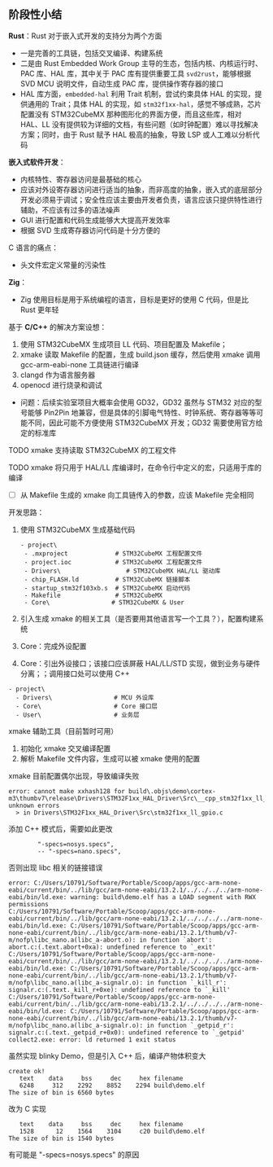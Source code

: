 ## 阶段性小结

**Rust**：Rust 对于嵌入式开发的支持分为两个方面

+   一是完善的工具链，包括交叉编译、构建系统
+   二是由 Rust Embedded Work Group 主导的生态，包括内核、内核运行时、PAC 库、HAL 库，其中关于 PAC 库有提供重要工具 `svd2rust`，能够根据 SVD MCU 说明文件，自动生成 PAC 库，提供操作寄存器的接口
+   HAL 库方面，`embedded-hal` 利用 Trait 机制，尝试约束具体 HAL 的实现，提供通用的 Trait；具体 HAL 的实现，如 `stm32f1xx-hal`，感觉不够成熟，芯片配置没有 STM32CubeMX 那种图形化的界面方便，而且这些库，相对 HAL、LL 没有提供较为详细的文档，有些问题（如时钟配置）难以寻找解决方案；同时，由于 Rust 赋予 HAL 极高的抽象，导致 LSP 或人工难以分析代码

**嵌入式软件开发**：

+   内核特性、寄存器访问是最基础的核心
+   应该对外设寄存器访问进行适当的抽象，而非高度的抽象，嵌入式的底层部分开发必须易于调试；安全性应该主要由开发者负责，语言应该只提供特性进行辅助，不应该有过多的语法噪声
+   GUI 进行配置和代码生成能够大大提高开发效率
+   根据 SVD 生成寄存器访问代码是十分方便的

C 语言的痛点：

+   头文件宏定义常量的污染性

**Zig**：

+   Zig 使用目标是用于系统编程的语言，目标是更好的使用 C 代码，但是比 Rust 更年轻

基于 **C/C++** 的解决方案设想：

1.   使用 STM32CubeMX 生成项目 LL 代码、项目配置及 Makefile；
2.   xmake 读取 Makefile 的配置，生成 build.json 缓存，然后使用 xmake 调用 gcc-arm-eabi-none 工具链进行编译
3.   clangd 作为语言服务器
4.   openocd 进行烧录和调试

+   问题：后续实验室项目大概率会使用 GD32，GD32 虽然与 STM32 对应的型号能够 Pin2Pin 地兼容，但是具体的引脚电气特性、时钟系统、寄存器等等可能不同，因此可能不方便使用 STM32CubeMX 开发；GD32 需要使用官方给定的标准库

TODO xmake 支持读取 STM32CubeMX 的工程文件

TODO xmake 将只用于 HAL/LL 库编译时，在命令行中定义的宏，只适用于库的编译

-   [ ] 从 Makefile 生成的 xmake 向工具链传入的参数，应该 Makefile 完全相同

开发思路：

1.   使用 STM32CubeMX 生成基础代码

     ```shell
     - project\
      - .mxproject             # STM32CubeMX 工程配置文件
      - project.ioc            # STM32CubeMX 工程配置文件
      - Drivers\			      # STM32CubeMX HAL/LL 驱动库
      - chip_FLASH.ld          # STM32CubeMX 链接脚本
      - startup_stm32f103xb.s  # STM32CubeMX 启动代码
      - Makefile               # STM32CubeMX
      - Core\				  # STM32CubeMX & User
     ```

2.   引入生成 xmake 的相关工具（是否要用其他语言写一个工具？），配置构建系统

3.   Core：完成外设配置

4.   Core：引出外设接口；该接口应该屏蔽 HAL/LL/STD 实现，做到业务与硬件分离；；调用接口处可以使用 C++

```shell
- project\
  - Drivers\                 # MCU 外设库
  - Core\                    # Core 接口层
  - User\                    # 业务层
```

xmake 辅助工具（目前暂时可用）

1.   初始化 xmake 交叉编译配置
2.   解析 Makefile 文件内容，生成可以被 xmake 使用的配置



xmake 目前配置偶尔出现，导致编译失败

```shell
error: cannot make xxhash128 for build\.objs\demo\cortex-m3\thumbv7\release\Drivers\STM32F1xx_HAL_Driver\Src\__cpp_stm32f1xx_ll_gpio.c.c, unknown errors
  > in Drivers\STM32F1xx_HAL_Driver\Src\stm32f1xx_ll_gpio.c
```

添加 C++ 模式后，需要如此更改

```
        "-specs=nosys.specs",
        -- "-specs=nano.specs",
```

否则出现 libc 相关的链接错误

```
error: C:/Users/10791/Software/Portable/Scoop/apps/gcc-arm-none-eabi/current/bin/../lib/gcc/arm-none-eabi/13.2.1/../../../../arm-none-eabi/bin/ld.exe: warning: build\demo.elf has a LOAD segment with RWX permissions
C:/Users/10791/Software/Portable/Scoop/apps/gcc-arm-none-eabi/current/bin/../lib/gcc/arm-none-eabi/13.2.1/../../../../arm-none-eabi/bin/ld.exe: C:/Users/10791/Software/Portable/Scoop/apps/gcc-arm-none-eabi/current/bin/../lib/gcc/arm-none-eabi/13.2.1/thumb/v7-m/nofp\libc_nano.a(libc_a-abort.o): in function `abort':
abort.c:(.text.abort+0xa): undefined reference to `_exit'
C:/Users/10791/Software/Portable/Scoop/apps/gcc-arm-none-eabi/current/bin/../lib/gcc/arm-none-eabi/13.2.1/../../../../arm-none-eabi/bin/ld.exe: C:/Users/10791/Software/Portable/Scoop/apps/gcc-arm-none-eabi/current/bin/../lib/gcc/arm-none-eabi/13.2.1/thumb/v7-m/nofp\libc_nano.a(libc_a-signalr.o): in function `_kill_r':
signalr.c:(.text._kill_r+0xe): undefined reference to `_kill'
C:/Users/10791/Software/Portable/Scoop/apps/gcc-arm-none-eabi/current/bin/../lib/gcc/arm-none-eabi/13.2.1/../../../../arm-none-eabi/bin/ld.exe: C:/Users/10791/Software/Portable/Scoop/apps/gcc-arm-none-eabi/current/bin/../lib/gcc/arm-none-eabi/13.2.1/thumb/v7-m/nofp\libc_nano.a(libc_a-signalr.o): in function `_getpid_r':
signalr.c:(.text._getpid_r+0x0): undefined reference to `_getpid'
collect2.exe: error: ld returned 1 exit status
```

虽然实现 blinky Demo，但是引入 C++ 后，编译产物体积变大

```
create ok!
   text    data     bss     dec     hex filename
   6248     312    2292    8852    2294 build\demo.elf
The size of bin is 6560 bytes
```

改为 C 实现

```
   text    data     bss     dec     hex filename
   1528      12    1564    3104     c20 build\demo.elf
The size of bin is 1540 bytes
```

有可能是  "-specs=nosys.specs" 的原因
